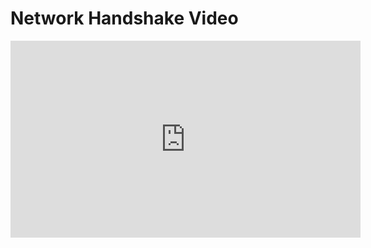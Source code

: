 # Network Handshake Video

<iframe width="560" height="315" src="https://www.youtube.com/embed/K2iR8ZSYaHY?rel=0" frameborder="0" allow="autoplay; encrypted-media" allowfullscreen></iframe>
